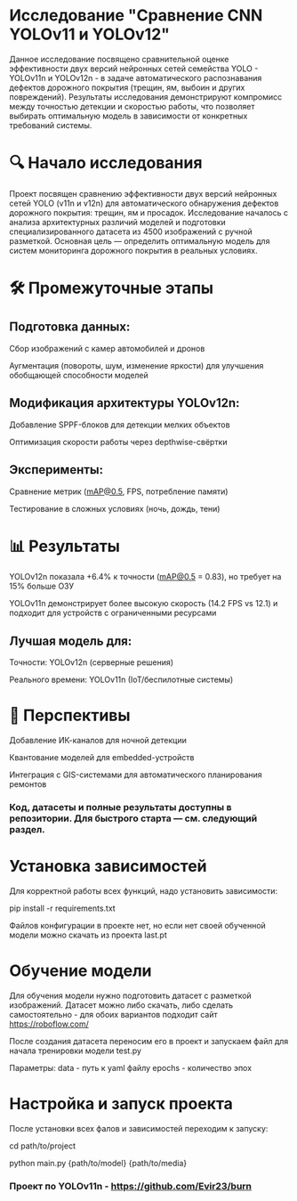 # Исследование "Сравнение CNN YOLOv11 и YOLOv12"

Данное исследование посвящено сравнительной оценке эффективности двух версий нейронных сетей семейства YOLO - YOLOv11n и YOLOv12n - в задаче автоматического распознавания дефектов дорожного покрытия (трещин, ям, выбоин и других повреждений).
Результаты исследования демонстрируют компромисс между точностью детекции и скоростью работы, что позволяет выбирать оптимальную модель в зависимости от конкретных требований системы.

# 🔍 Начало исследования
Проект посвящен сравнению эффективности двух версий нейронных сетей YOLO (v11n и v12n) для автоматического обнаружения дефектов дорожного покрытия: трещин, ям и просадок. Исследование началось с анализа архитектурных различий моделей и подготовки специализированного датасета из 4500 изображений с ручной разметкой. Основная цель — определить оптимальную модель для систем мониторинга дорожного покрытия в реальных условиях.

# 🛠 Промежуточные этапы

## Подготовка данных:
Сбор изображений с камер автомобилей и дронов

Аугментация (повороты, шум, изменение яркости) для улучшения обобщающей способности моделей

## Модификация архитектуры YOLOv12n:
Добавление SPPF-блоков для детекции мелких объектов

Оптимизация скорости работы через depthwise-свёртки

## Эксперименты:
Сравнение метрик (mAP@0.5, FPS, потребление памяти)

Тестирование в сложных условиях (ночь, дождь, тени)

# 📊 Результаты

YOLOv12n показала +6.4% к точности (mAP@0.5 = 0.83), но требует на 15% больше ОЗУ

YOLOv11n демонстрирует более высокую скорость (14.2 FPS vs 12.1) и подходит для устройств с ограниченными ресурсами

## Лучшая модель для:

Точности: YOLOv12n (серверные решения)

Реального времени: YOLOv11n (IoT/беспилотные системы)

# 🚀 Перспективы

Добавление ИК-каналов для ночной детекции

Квантование моделей для embedded-устройств

Интеграция с GIS-системами для автоматического планирования ремонтов


### Код, датасеты и полные результаты доступны в репозитории. Для быстрого старта — см. следующий раздел.



# Установка зависимостей
Для корректной работы всех функций, надо установить зависимости:

pip install -r requirements.txt

Файлов конфигурации в проекте нет, но если нет своей обученной модели можно скачать из проекта last.pt

# Обучение модели
Для обучения модели нужно подготовить датасет с разметкой изображений. Датасет можно либо скачать, либо сделать самостоятельно - для обоих вариантов подходит сайт https://roboflow.com/

После создания датасета переносим его в проект и запускаем файл для начала тренировки модели test.py

Параметры: 
data - путь к yaml файлу
epochs - количество эпох

# Настройка и запуск проекта
После установки всех фалов и зависимостей переходим к запуску:

cd path/to/project

python main.py {path/to/model} {path/to/media}


### Проект по YOLOv11n - https://github.com/Evir23/burn
